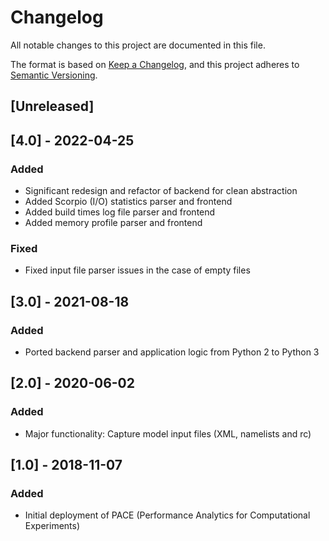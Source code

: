 # Changelog

All notable changes to this project are documented in this file.

The format is based on [Keep a Changelog](https://keepachangelog.com/en/1.0.0/),
and this project adheres to [Semantic Versioning](https://semver.org/spec/v2.0.0.html).

## [Unreleased]

## [4.0] - 2022-04-25

### Added 

- Significant redesign and refactor of backend for clean abstraction
- Added Scorpio (I/O) statistics parser and frontend
- Added build times log file parser and frontend
- Added memory profile parser and frontend

### Fixed

- Fixed input file parser issues in the case of empty files

## [3.0] - 2021-08-18

### Added 

- Ported backend parser and application logic from Python 2 to Python 3

## [2.0] - 2020-06-02

### Added 

- Major functionality: Capture model input files (XML, namelists and rc)

## [1.0] - 2018-11-07

### Added 

- Initial deployment of PACE (Performance Analytics for Computational Experiments)
